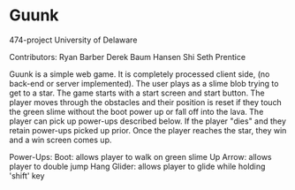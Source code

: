 # Guunk
474-project
University of Delaware

Contributors:
  Ryan Barber
  Derek Baum
  Hansen Shi
  Seth Prentice
  
Guunk is a simple web game. It is completely processed client side, (no back-end or server implemented).
  The user plays as a slime blob trying to get to a star. The game starts with a start screen and start
  button. The player moves through the obstacles and their position is reset if they touch the green
  slime without the boot power up or fall off into the lava. The player can pick up power-ups
  described below. If the player "dies" and they retain power-ups picked up prior. Once the player
  reaches the star, they win and a win screen comes up.
  
  Power-Ups:
    Boot: allows player to walk on green slime
    Up Arrow: allows player to double jump
    Hang Glider: allows player to glide while holding 'shift' key
    
